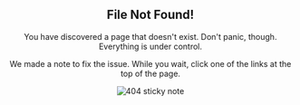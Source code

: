 <div style="text-align:center;">

<h2>File Not Found!</h2>

<p>You have discovered a page that doesn't exist. Don't panic, though. Everything is under control.</p>

<p>We made a note to fix the issue. While you wait, click one of the links at the top of the page.</p>

<p><img src="{{ site.baseurl }}/assets/404/sticky.png" alt="404 sticky note" /></p>

</div>